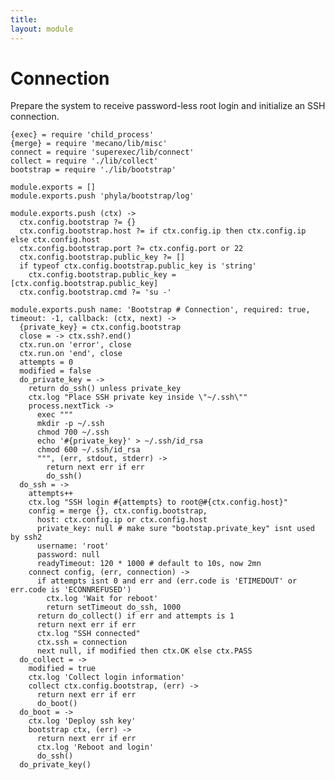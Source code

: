 ```yaml
---
title: 
layout: module
---
```


# Connection

Prepare the system to receive password-less root login and 
initialize an SSH connection.

    {exec} = require 'child_process'
    {merge} = require 'mecano/lib/misc'
    connect = require 'superexec/lib/connect'
    collect = require './lib/collect'
    bootstrap = require './lib/bootstrap'

    module.exports = []
    module.exports.push 'phyla/bootstrap/log'

    module.exports.push (ctx) ->
      ctx.config.bootstrap ?= {}
      ctx.config.bootstrap.host ?= if ctx.config.ip then ctx.config.ip else ctx.config.host
      ctx.config.bootstrap.port ?= ctx.config.port or 22
      ctx.config.bootstrap.public_key ?= []
      if typeof ctx.config.bootstrap.public_key is 'string'
        ctx.config.bootstrap.public_key = [ctx.config.bootstrap.public_key]
      ctx.config.bootstrap.cmd ?= 'su -'
      
    module.exports.push name: 'Bootstrap # Connection', required: true, timeout: -1, callback: (ctx, next) ->
      {private_key} = ctx.config.bootstrap
      close = -> ctx.ssh?.end()
      ctx.run.on 'error', close
      ctx.run.on 'end', close
      attempts = 0
      modified = false
      do_private_key = ->
        return do_ssh() unless private_key
        ctx.log "Place SSH private key inside \"~/.ssh\""
        process.nextTick ->
          exec """
          mkdir -p ~/.ssh
          chmod 700 ~/.ssh
          echo '#{private_key}' > ~/.ssh/id_rsa
          chmod 600 ~/.ssh/id_rsa
          """, (err, stdout, stderr) ->
            return next err if err
            do_ssh()
      do_ssh = ->
        attempts++
        ctx.log "SSH login #{attempts} to root@#{ctx.config.host}"
        config = merge {}, ctx.config.bootstrap,
          host: ctx.config.ip or ctx.config.host
          private_key: null # make sure "bootstap.private_key" isnt used by ssh2
          username: 'root'
          password: null
          readyTimeout: 120 * 1000 # default to 10s, now 2mn
        connect config, (err, connection) ->
          if attempts isnt 0 and err and (err.code is 'ETIMEDOUT' or err.code is 'ECONNREFUSED')
            ctx.log 'Wait for reboot'
            return setTimeout do_ssh, 1000
          return do_collect() if err and attempts is 1
          return next err if err
          ctx.log "SSH connected"
          ctx.ssh = connection
          next null, if modified then ctx.OK else ctx.PASS
      do_collect = ->
        modified = true
        ctx.log 'Collect login information'
        collect ctx.config.bootstrap, (err) ->
          return next err if err
          do_boot()
      do_boot = ->
        ctx.log 'Deploy ssh key'
        bootstrap ctx, (err) ->
          return next err if err
          ctx.log 'Reboot and login'
          do_ssh()
      do_private_key()


